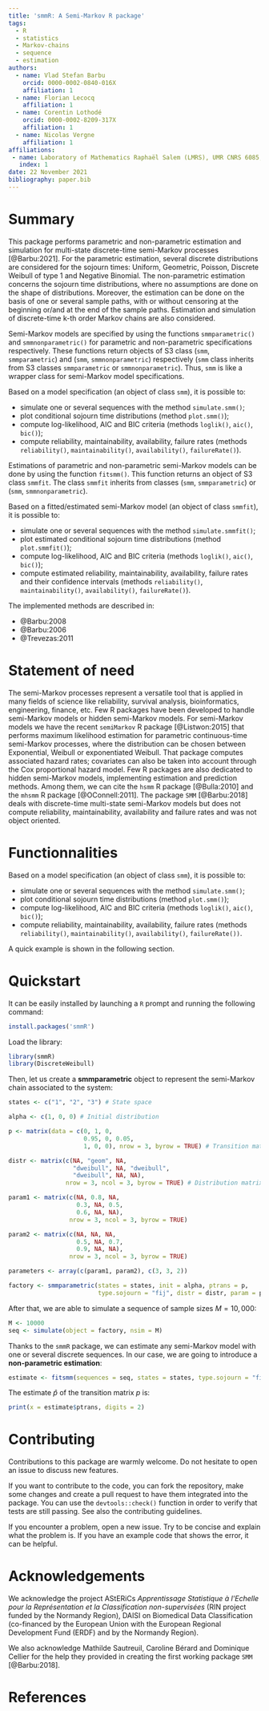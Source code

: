 ```yaml
---
title: 'smmR: A Semi-Markov R package'
tags:
  - R
  - statistics
  - Markov-chains
  - sequence
  - estimation
authors:
  - name: Vlad Stefan Barbu
    orcid: 0000-0002-0840-016X
    affiliation: 1
  - name: Florian Lecocq
    affiliation: 1
  - name: Corentin Lothodé
    orcid: 0000-0002-8209-317X
    affiliation: 1
  - name: Nicolas Vergne
    affiliation: 1
affiliations:
 - name: Laboratory of Mathematics Raphaël Salem (LMRS), UMR CNRS 6085, University of Rouen Normandy, France
   index: 1
date: 22 November 2021
bibliography: paper.bib
---
```


# Summary

This package performs parametric and non-parametric estimation and simulation for multi-state discrete-time semi-Markov processes [@Barbu:2021]. For the parametric estimation, several discrete distributions are considered for the sojourn times: Uniform, Geometric, Poisson, Discrete Weibull of type 1 and Negative Binomial. The non-parametric estimation concerns the sojourn time distributions, where no assumptions are done on the shape of distributions. Moreover, the estimation can be done on the basis of one or several sample paths, with or without censoring at the beginning or/and at the end of the sample paths. Estimation and simulation of discrete-time k-th order Markov chains are also considered.

Semi-Markov models are specified by using the functions `smmparametric()` and `smmnonparametric()` for parametric and non-parametric specifications respectively. These functions return objects of S3 class (`smm`, `smmparametric`) and (`smm`, `smmnonparametric`) respectively (`smm` class inherits from S3 classes `smmparametric` or `smmnonparametric`). Thus, `smm` is like a wrapper class for semi-Markov model specifications.

Based on a model specification (an object of class `smm`), it is possible to:

* simulate one or several sequences with the method `simulate.smm()`;
* plot conditional sojourn time distributions (method `plot.smm()`);
* compute log-likelihood, AIC and BIC criteria (methods `loglik()`, `aic()`, `bic()`);
* compute reliability, maintainability, availability, failure rates (methods `reliability()`, `maintainability()`, `availability()`, `failureRate()`).

Estimations of parametric and non-parametric semi-Markov models can be done by using the function `fitsmm()`. This function returns an object of S3 class `smmfit`. The class `smmfit` inherits from classes (`smm`, `smmparametric`) or (`smm`, `smmnonparametric`).

Based on a fitted/estimated semi-Markov model (an object of class `smmfit`), it is possible to:

* simulate one or several sequences with the method `simulate.smmfit()`;
* plot estimated conditional sojourn time distributions (method `plot.smmfit()`);
* compute log-likelihood, AIC and BIC criteria (methods `loglik()`, `aic()`, `bic()`);
* compute estimated reliability, maintainability, availability, failure rates and their confidence intervals (methods `reliability()`, `maintainability()`, `availability()`, `failureRate()`).

The implemented methods are described in:

* @Barbu:2008
* @Barbu:2006
* @Trevezas:2011

# Statement of need

The semi-Markov processes represent a versatile tool that is applied in many fields of science like reliability, survival analysis, bioinformatics, engineering, finance, etc. Few R packages have been developed to handle semi-Markov models or hidden semi-Markov models. For semi-Markov models we have the recent `semiMarkov` R package [@Listwon:2015] that performs maximum likelihood estimation for parametric continuous-time semi-Markov processes, where the distribution can be chosen between Exponential, Weibull or exponentiated Weibull. That package computes associated hazard rates; covariates can also be taken into account through the Cox proportional hazard model. Few R packages are also dedicated to hidden semi-Markov models, implementing estimation and prediction methods. Among them, we can cite the `hsmm` R package [@Bulla:2010] and the `mhsmm` R package [@OConnell:2011]. The package `SMM` [@Barbu:2018] deals with discrete-time multi-state semi-Markov models but does not compute reliability, maintainability, availability and failure rates and was not object oriented.

# Functionnalities

Based on a model specification (an object of class `smm`), it is possible to:

- simulate one or several sequences with the method `simulate.smm()`;
- plot conditional sojourn time distributions (method `plot.smm()`);
- compute log-likelihood, AIC and BIC criteria (methods `loglik()`, `aic()`, `bic()`);
- compute reliability, maintainability, availability, failure rates (methods `reliability()`,
`maintainability()`, `availability()`, `failureRate())`.

A quick example is shown in the following section.

# Quickstart

It can be easily installed by launching a `R` prompt and running the following command:

```R
install.packages('smmR')
```

Load the library:

```r
library(smmR)
library(DiscreteWeibull)
```

Then, let us create a **smmparametric** object to represent the semi-Markov chain associated to the system:

```r
states <- c("1", "2", "3") # State space

alpha <- c(1, 0, 0) # Initial distribution

p <- matrix(data = c(0, 1, 0, 
                     0.95, 0, 0.05, 
                     1, 0, 0), nrow = 3, byrow = TRUE) # Transition matrix

distr <- matrix(c(NA, "geom", NA, 
                  "dweibull", NA, "dweibull", 
                  "dweibull", NA, NA), 
                nrow = 3, ncol = 3, byrow = TRUE) # Distribution matrix

param1 <- matrix(c(NA, 0.8, NA, 
                   0.3, NA, 0.5,
                   0.6, NA, NA), 
                 nrow = 3, ncol = 3, byrow = TRUE)

param2 <- matrix(c(NA, NA, NA, 
                   0.5, NA, 0.7,
                   0.9, NA, NA), 
                 nrow = 3, ncol = 3, byrow = TRUE)

parameters <- array(c(param1, param2), c(3, 3, 2))

factory <- smmparametric(states = states, init = alpha, ptrans = p, 
                         type.sojourn = "fij", distr = distr, param = parameters)
```

After that, we are able to simulate a sequence of sample sizes $M = 10,000$:

```r
M <- 10000
seq <- simulate(object = factory, nsim = M)
```

Thanks to the `smmR` package, we can estimate any semi-Markov model
with one or several discrete sequences. In our case, we are going to
introduce a **non-parametric estimation**:

```r
estimate <- fitsmm(sequences = seq, states = states, type.sojourn = "fij")
```

The estimate $\hat{p}$ of the transition matrix $p$ is:

```r
print(x = estimate$ptrans, digits = 2)
```

# Contributing

Contributions to this package are warmly welcome. Do not hesitate to open an issue to discuss new features. 

If you want to contribute to the code, you can fork the repository, make some changes and create a pull request to have them integrated into the package. You can use the `devtools::check()` function in order to verify that tests are still passing. See also the contributing guidelines.

If you encounter a problem, open a new issue. Try to be concise and explain what the problem is. If you have an example code that shows the error, it can be helpful.

# Acknowledgements

We acknowledge the project AStERiCs _Apprentissage Statistique à l'Echelle pour la Représentation et la Classification non-supervisées_ (RIN project funded by the Normandy Region), DAISI on Biomedical Data Classification (co-financed by the European Union with the European Regional Development Fund (ERDF) and by the Normandy Region).

We also acknowledge Mathilde Sautreuil, Caroline Bérard and Dominique Cellier for the help they provided in creating the first working package `SMM` [@Barbu:2018].

# References
